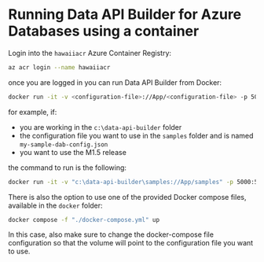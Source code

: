 # Running Data API Builder for Azure Databases using a container

Login into the `hawaiiacr` Azure Container Registry:

```bash
az acr login --name hawaiiacr
```

once you are logged in you can run Data API Builder from Docker:

```sh
docker run -it -v <configuration-file>://App/<configuration-file> -p 5000:5000 hawaiiacr.azurecr.io/dab:<tag> --ConfigFileName <configuration-file>
```

for example, if:

- you are working in the `c:\data-api-builder` folder
- the configuration file you want to use in the `samples` folder and is named `my-sample-dab-config.json`
- you want to use the M1.5 release

the command to run is the following:

```bash
docker run -it -v "c:\data-api-builder\samples://App/samples" -p 5000:5000 hawaiiacr.azurecr.io/dab:M1.5 --ConfigFileName ./samples/my-sample-dab-config.json
```

There is also the option to use one of the provided Docker compose files, available in the `docker` folder:

```bash
docker compose -f "./docker-compose.yml" up
```

In this case, also make sure to change the docker-compose file configuration so that the volume will point to the configuration file you want to use.

